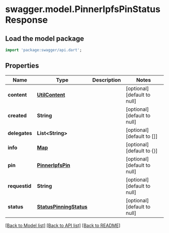 # swagger.model.PinnerIpfsPinStatusResponse

## Load the model package
```dart
import 'package:swagger/api.dart';
```

## Properties
Name | Type | Description | Notes
------------ | ------------- | ------------- | -------------
**content** | [**UtilContent**](UtilContent.md) |  | [optional] [default to null]
**created** | **String** |  | [optional] [default to null]
**delegates** | **List&lt;String&gt;** |  | [optional] [default to []]
**info** | [**Map**](Object.md) |  | [optional] [default to {}]
**pin** | [**PinnerIpfsPin**](PinnerIpfsPin.md) |  | [optional] [default to null]
**requestid** | **String** |  | [optional] [default to null]
**status** | [**StatusPinningStatus**](StatusPinningStatus.md) |  | [optional] [default to null]

[[Back to Model list]](../README.md#documentation-for-models) [[Back to API list]](../README.md#documentation-for-api-endpoints) [[Back to README]](../README.md)

